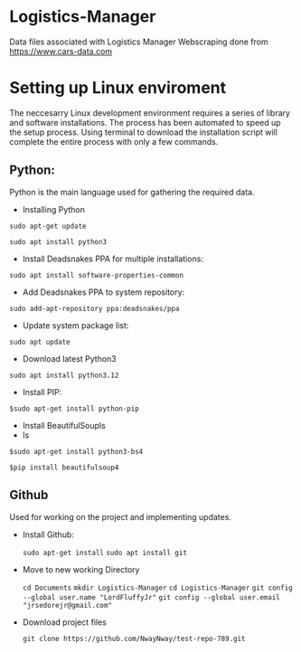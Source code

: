# Logistics-Manager
Data files associated with Logistics Manager
Webscraping done from https://www.cars-data.com

# Setting up Linux enviroment

The neccesarry Linux development environment requires a series of library and software installations. The process has been automated to speed up the setup process. Using terminal to download the installation script will complete the entire process with only a few commands.

## Python:
Python is the main language used for gathering the required data.

- Installing Python

`sudo apt-get update`

`sudo apt install python3`

- Install Deadsnakes PPA for multiple installations:

`sudo apt install software-properties-common`

- Add Deadsnakes PPA to system repository:

`sudo add-apt-repository ppa:deadsnakes/ppa`

- Update system package list:

`sudo apt update`

- Download latest Python3

`sudo apt install python3.12`

- Install PIP:

`$sudo apt-get install python-pip`

- Install BeautifulSoupls
- ls

`$sudo apt-get install python3-bs4`

`$pip install beautifulsoup4`

## Github

Used for working on the project and implementing updates.

- Install Github:

  `sudo apt-get install`
  `sudo apt install git`

- Move to new working Directory

  `cd Documents`
  `mkdir Logistics-Manager`
  `cd Logistics-Manager`
  `git config --global user.name "LordFluffyJr"`
  `git config --global user.email "jrsedorejr@gmail.com"`

- Download project files

  `git clone https://github.com/NwayNway/test-repo-789.git`


